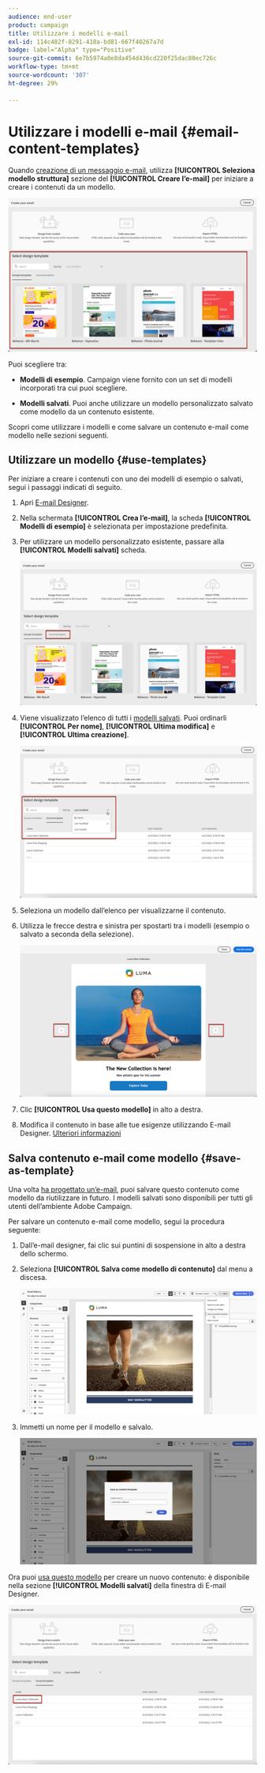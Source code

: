 ```yaml
---
audience: end-user
product: campaign
title: Utilizzare i modelli e-mail
exl-id: 114c482f-8291-418a-bd81-667f40267a7d
badge: label="Alpha" type="Positive"
source-git-commit: 6e7b5974a0e8da454d436cd220f25dac80ec726c
workflow-type: tm+mt
source-wordcount: '307'
ht-degree: 29%

---
```


# Utilizzare i modelli e-mail {#email-content-templates}

Quando [creazione di un messaggio e-mail](#create-email), utilizza **[!UICONTROL Seleziona modello struttura]** sezione del **[!UICONTROL Creare l’e-mail]** per iniziare a creare i contenuti da un modello.

![](assets/email_designer-templates.png)

Puoi scegliere tra:

* **Modelli di esempio**. Campaign viene fornito con un set di modelli incorporati tra cui puoi scegliere.

* **Modelli salvati**. Puoi anche utilizzare un modello personalizzato salvato come modello da un contenuto esistente.

Scopri come utilizzare i modelli e come salvare un contenuto e-mail come modello nelle sezioni seguenti.

## Utilizzare un modello {#use-templates}

Per iniziare a creare i contenuti con uno dei modelli di esempio o salvati, segui i passaggi indicati di seguito.

1. Apri [E-mail Designer](create-email-content.md).

1. Nella schermata **[!UICONTROL Crea l’e-mail]**, la scheda **[!UICONTROL Modelli di esempio]** è selezionata per impostazione predefinita.

1. Per utilizzare un modello personalizzato esistente, passare alla **[!UICONTROL Modelli salvati]** scheda.

   ![](assets/email_designer-saved-templates-tab.png)

1. Viene visualizzato l’elenco di tutti i [modelli salvati](#save-as-template). Puoi ordinarli **[!UICONTROL Per nome]**, **[!UICONTROL Ultima modifica]** e **[!UICONTROL Ultima creazione]**.

   ![](assets/email_designer-saved-templates.png)

1. Seleziona un modello dall’elenco per visualizzarne il contenuto.

1. Utilizza le frecce destra e sinistra per spostarti tra i modelli (esempio o salvato a seconda della selezione).

   ![](assets/email_designer-saved-templates-navigate.png)

1. Clic **[!UICONTROL Usa questo modello]** in alto a destra.

1. Modifica il contenuto in base alle tue esigenze utilizzando E-mail Designer. [Ulteriori informazioni](create-email-content.md)

## Salva contenuto e-mail come modello {#save-as-template}

Una volta [ha progettato un’e-mail](create-email-content.md), puoi salvare questo contenuto come modello da riutilizzare in futuro. I modelli salvati sono disponibili per tutti gli utenti dell’ambiente Adobe Campaign.

Per salvare un contenuto e-mail come modello, segui la procedura seguente:

1. Dall’e-mail designer, fai clic sui puntini di sospensione in alto a destra dello schermo.

1. Seleziona **[!UICONTROL Salva come modello di contenuto]** dal menu a discesa.

   ![](assets/email_designer-save-template.png)

1. Immetti un nome per il modello e salvalo.

   ![](assets/email_designer-template-name.png)

Ora puoi [usa questo modello](#use-templates) per creare un nuovo contenuto: è disponibile nella sezione **[!UICONTROL Modelli salvati]** della finestra di E-mail Designer.

![](assets/email_designer-saved-template.png)
